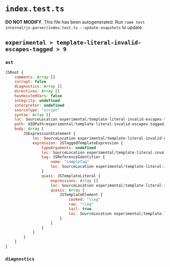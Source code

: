 # `index.test.ts`

**DO NOT MODIFY**. This file has been autogenerated. Run `rome test internal/js-parser/index.test.ts --update-snapshots` to update.

## `experimental > template-literal-invalid-escapes-tagged > 9`

### `ast`

```javascript
JSRoot {
	comments: Array []
	corrupt: false
	diagnostics: Array []
	directives: Array []
	hasHoistedVars: false
	integrity: undefined
	interpreter: undefined
	sourceType: "script"
	syntax: Array []
	loc: SourceLocation experimental/template-literal-invalid-escapes-tagged/9/input.js 1:0-1:14
	path: UIDPath<experimental/template-literal-invalid-escapes-tagged/9/input.js>
	body: Array [
		JSExpressionStatement {
			loc: SourceLocation experimental/template-literal-invalid-escapes-tagged/9/input.js 1:0-1:14
			expression: JSTaggedTemplateExpression {
				typeArguments: undefined
				loc: SourceLocation experimental/template-literal-invalid-escapes-tagged/9/input.js 1:0-1:14
				tag: JSReferenceIdentifier {
					name: "sampleTag"
					loc: SourceLocation experimental/template-literal-invalid-escapes-tagged/9/input.js 1:0-1:9 (sampleTag)
				}
				quasi: JSTemplateLiteral {
					expressions: Array []
					loc: SourceLocation experimental/template-literal-invalid-escapes-tagged/9/input.js 1:9-1:14
					quasis: Array [
						JSTemplateElement {
							cooked: "\\xg"
							raw: "\\xg"
							tail: true
							loc: SourceLocation experimental/template-literal-invalid-escapes-tagged/9/input.js 1:10-1:13
						}
					]
				}
			}
		}
	]
}
```

### `diagnostics`

```

```

